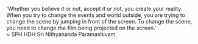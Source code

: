 'Whether you believe it or not, accept it or not, you create your reality. When you try to change the events and world outside, you are trying to change the scene by jumping in front of the screen. To change the scene, you need to change the film being projected on the screen.'  
~ SPH HDH Sri Nithyananda Paramashivam
